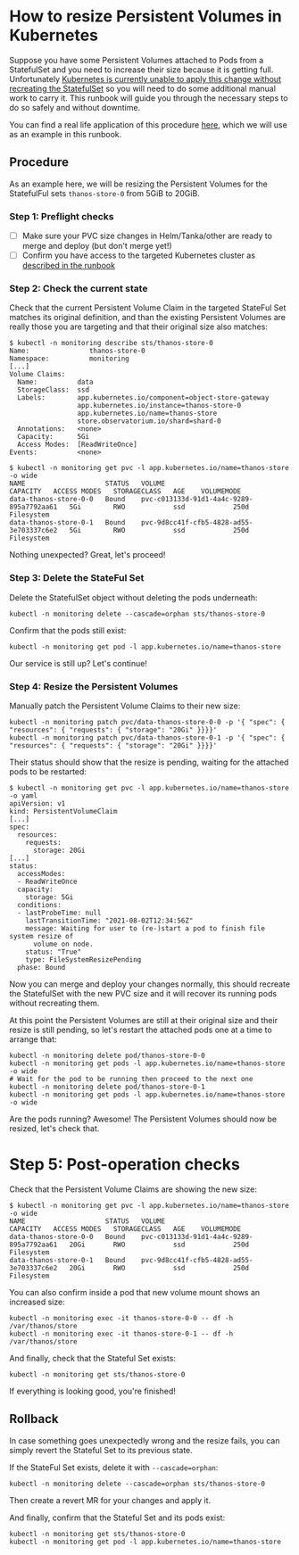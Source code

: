 # How to resize Persistent Volumes in Kubernetes

Suppose you have some Persistent Volumes attached to Pods from a StatefulSet
and you need to increase their size because it is getting full. Unfortunately
[Kubernetes is currently unable to apply this change without recreating the
StatefulSet](https://github.com/kubernetes/kubernetes/issues/68737) so you will
need to do some additional manual work to carry it. This runbook will guide you
through the necessary steps to do so safely and without downtime.

You can find a real life application of this procedure
[here](https://gitlab.com/gitlab-com/gl-infra/production/-/issues/5239), which
we will use as an example in this runbook.

## Procedure

As an example here, we will be resizing the Persistent Volumes for the
StatefulFul sets `thanos-store-0` from 5GiB to 20GiB.

### Step 1: Preflight checks

- [ ] Make sure your PVC size changes in Helm/Tanka/other are ready to merge
      and deploy (but don't merge yet!)
- [ ] Confirm you have access to the targeted Kubernetes cluster as [described
      in the runbook](https://ops.gitlab.net/gitlab-com/runbooks/-/blob/master/docs/kube/k8s-oncall-setup.md#accessing-clusters-via-console-servers)

### Step 2: Check the current state

Check that the current Persistent Volume Claim in the targeted StateFul Set
matches its original definition, and than the existing Persistent Volumes are
really those you are targeting and that their original size also matches:
```
$ kubectl -n monitoring describe sts/thanos-store-0
Name:               thanos-store-0
Namespace:          monitoring
[...]
Volume Claims:
  Name:          data
  StorageClass:  ssd
  Labels:        app.kubernetes.io/component=object-store-gateway
                 app.kubernetes.io/instance=thanos-store-0
                 app.kubernetes.io/name=thanos-store
                 store.observatorium.io/shard=shard-0
  Annotations:   <none>
  Capacity:      5Gi
  Access Modes:  [ReadWriteOnce]
Events:          <none>

$ kubectl -n monitoring get pvc -l app.kubernetes.io/name=thanos-store -o wide
NAME                    STATUS   VOLUME                                     CAPACITY   ACCESS MODES   STORAGECLASS   AGE    VOLUMEMODE
data-thanos-store-0-0   Bound    pvc-c013133d-91d1-4a4c-9289-895a7792aa61   5Gi        RWO            ssd            250d   Filesystem
data-thanos-store-0-1   Bound    pvc-9d8cc41f-cfb5-4828-ad55-3e703337c6e2   5Gi        RWO            ssd            250d   Filesystem
```

Nothing unexpected? Great, let's proceed!

### Step 3: Delete the StateFul Set

Delete the StatefulSet object without deleting the pods underneath:
```
kubectl -n monitoring delete --cascade=orphan sts/thanos-store-0
```

Confirm that the pods still exist:
```
kubectl -n monitoring get pod -l app.kubernetes.io/name=thanos-store
```

Our service is still up? Let's continue!

### Step 4: Resize the Persistent Volumes

Manually patch the Persistent Volume Claims to their new size:
```
kubectl -n monitoring patch pvc/data-thanos-store-0-0 -p '{ "spec": { "resources": { "requests": { "storage": "20Gi" }}}}'
kubectl -n monitoring patch pvc/data-thanos-store-0-1 -p '{ "spec": { "resources": { "requests": { "storage": "20Gi" }}}}'
```

Their status should show that the resize is pending, waiting for the attached pods to be restarted:
```
$ kubectl -n monitoring get pvc -l app.kubernetes.io/name=thanos-store -o yaml
apiVersion: v1
kind: PersistentVolumeClaim
[...]
spec:
  resources:
    requests:
      storage: 20Gi
[...]
status:
  accessModes:
  - ReadWriteOnce
  capacity:
    storage: 5Gi
  conditions:
  - lastProbeTime: null
    lastTransitionTime: "2021-08-02T12:34:56Z"
    message: Waiting for user to (re-)start a pod to finish file system resize of
      volume on node.
    status: "True"
    type: FileSystemResizePending
  phase: Bound
```

Now you can merge and deploy your changes normally, this should recreate the
StatefulSet with the new PVC size and it will recover its running pods without
recreating them.

At this point the Persistent Volumes are still at their original size and their
resize is still pending, so let's restart the attached pods one at a time to
arrange that:
```
kubectl -n monitoring delete pod/thanos-store-0-0
kubectl -n monitoring get pods -l app.kubernetes.io/name=thanos-store -o wide
# Wait for the pod to be running then proceed to the next one
kubectl -n monitoring delete pod/thanos-store-0-1
kubectl -n monitoring get pods -l app.kubernetes.io/name=thanos-store -o wide
```

Are the pods running? Awesome! The Persistent Volumes should now be resized, let's check that.

# Step 5: Post-operation checks

Check that the Persistent Volume Claims are showing the new size:
```
$ kubectl -n monitoring get pvc -l app.kubernetes.io/name=thanos-store -o wide
NAME                    STATUS   VOLUME                                     CAPACITY   ACCESS MODES   STORAGECLASS   AGE    VOLUMEMODE
data-thanos-store-0-0   Bound    pvc-c013133d-91d1-4a4c-9289-895a7792aa61   20Gi       RWO            ssd            250d   Filesystem
data-thanos-store-0-1   Bound    pvc-9d8cc41f-cfb5-4828-ad55-3e703337c6e2   20Gi       RWO            ssd            250d   Filesystem
```

You can also confirm inside a pod that new volume mount shows an increased size:
```
kubectl -n monitoring exec -it thanos-store-0-0 -- df -h /var/thanos/store
kubectl -n monitoring exec -it thanos-store-0-1 -- df -h /var/thanos/store
```

And finally, check that the Stateful Set exists:
```
kubectl -n monitoring get sts/thanos-store-0
```

If everything is looking good, you're finished!

## Rollback

In case something goes unexpectedly wrong and the resize fails, you can simply
revert the Stateful Set to its previous state.

If the StateFul Set exists, delete it with `--cascade=orphan`:
```
kubectl -n monitoring delete --cascade=orphan sts/thanos-store-0
```

Then create a revert MR for your changes and apply it.

And finally, confirm that the Stateful Set and its pods exist:
```
kubectl -n monitoring get sts/thanos-store-0
kubectl -n monitoring get pod -l app.kubernetes.io/name=thanos-store
```
